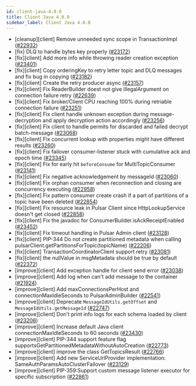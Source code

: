 ```yaml
---
id: client-java-4.0.0
title: Client Java 4.0.0
sidebar_label: Client Java 4.0.0
---
```


- [cleanup][client] Remove unneeded sync scope in TransactionImpl ([#22932](https://github.com/apache/pulsar/pull/22932))
- [fix] DLQ to handle bytes key properly ([#23172](https://github.com/apache/pulsar/pull/23172))
- [fix][client] Add more info while throwing reader creation exception ([#23401](https://github.com/apache/pulsar/pull/23401))
- [fix][client] Copy orderingKey to retry letter topic and DLQ messages and fix bug in copying ([#23182](https://github.com/apache/pulsar/pull/23182))
- [fix][client] Create the retry producer async ([#23157](https://github.com/apache/pulsar/pull/23157))
- [fix][client] Fix ReaderBuilder doest not give illegalArgument on connection failure retry ([#22639](https://github.com/apache/pulsar/pull/22639))
- [fix][client] Fix broker/Client CPU reaching 100% during retriable connection failure ([#23251](https://github.com/apache/pulsar/pull/23251))
- [fix][client] Fix client handle unknown exception during message-decryption and apply decryption action accordingly ([#23256](https://github.com/apache/pulsar/pull/23256))
- [fix][client] Fix client to handle permits for discarded and failed decrypt batch-message ([#23068](https://github.com/apache/pulsar/pull/23068))
- [fix][client] Fix concurrent lookup with properties might have different results ([#23260](https://github.com/apache/pulsar/pull/23260))
- [fix][client] Fix failover consumer-listener stuck with cumulative ack and epoch time ([#23345](https://github.com/apache/pulsar/pull/23345))
- [fix][client] Fix for early hit `beforeConsume` for MultiTopicConsumer ([#23141](https://github.com/apache/pulsar/pull/23141))
- [fix][client] Fix negative acknowledgement by messageId ([#23060](https://github.com/apache/pulsar/pull/23060))
- [fix][client] Fix orphan consumer when reconnection and closing are concurrency executing ([#22958](https://github.com/apache/pulsar/pull/22958))
- [fix][client] Fix pattern consumer create crash if a part of partitions of a topic have been deleted ([#22854](https://github.com/apache/pulsar/pull/22854))
- [fix][client] Fix resource leak in Pulsar Client since HttpLookupService doesn't get closed ([#22858](https://github.com/apache/pulsar/pull/22858))
- [fix][client] Fix the javadoc for ConsumerBuilder.isAckReceiptEnabled ([#23452](https://github.com/apache/pulsar/pull/23452))
- [fix][client] Fix timeout handling in Pulsar Admin client ([#23128](https://github.com/apache/pulsar/pull/23128))
- [fix][client] PIP-344 Do not create partitioned metadata when calling pulsarClient.getPartitionsForTopic(topicName) ([#22206](https://github.com/apache/pulsar/pull/22206))
- [fix][client] TransactionCoordinatorClient support retry ([#23081](https://github.com/apache/pulsar/pull/23081))
- [fix][client] the nullValue in msgMetadata should be true by default ([#22372](https://github.com/apache/pulsar/pull/22372))
- [improve][client] Add exception handle for client send error ([#23038](https://github.com/apache/pulsar/pull/23038))
- [improve][client] Add log when can't add message to the container ([#21924](https://github.com/apache/pulsar/pull/21924))
- [improve][client] Add maxConnectionsPerHost and connectionMaxIdleSeconds to PulsarAdminBuilder ([#22541](https://github.com/apache/pulsar/pull/22541))
- [improve][client] Deprecate `MessageIdUtils.getOffset` and `MessageIdUtils.getMessageId` ([#22747](https://github.com/apache/pulsar/pull/22747))
- [improve][client] Don't print info logs for each schema loaded by client ([#23206](https://github.com/apache/pulsar/pull/23206))
- [improve][client] Increase default Java client connectionMaxIdleSeconds to 60 seconds ([#23430](https://github.com/apache/pulsar/pull/23430))
- [improve][client] PIP-344 support feature flag supportsGetPartitionedMetadataWithoutAutoCreation ([#22773](https://github.com/apache/pulsar/pull/22773))
- [improve][client] improve the class GetTopicsResult ([#22766](https://github.com/apache/pulsar/pull/22766))
- [improve][client] Add new ServiceUrlProvider implementation: SameAuthParamsAutoClusterFailover ([#23129](https://github.com/apache/pulsar/pull/23129))
- [improve][client] PIP-359:Support custom message listener executor for specific subscription ([#22861](https://github.com/apache/pulsar/pull/22861))
